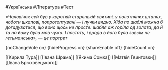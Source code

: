 #Українська #Література #Тест

*«Чоловічок сей був у короткій старенькій свитині, у полотняних  штанях, чоботи шкапові, попротоптувані — і пучки видно. Хіба по шаблі  можна б догадуватися, що воно щось не просте: шабля аж горіла од золота;  да й та на йому була мов чужа. І постать, і врода в його була зовсім не  гетьманська», — це портрет*

{noChangeVote on}
{hideProgress on}
{shareEnable off}
{hideCount on}

[[Кирила Тура]]
[[Івана Шрама]]
[[Якима Сомка]]
[[Матвія Гвинтовки]]
[[Івана Брюховецького]]
